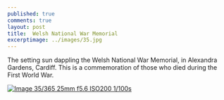 ```yaml
---
published: true
comments: true
layout: post
title:	Welsh National War Memorial
excerptimage: ../images/35.jpg
---
```


The setting sun dappling the Welsh National War Memorial, in Alexandra Gardens, Cardiff. This is a commemoration of those who died during the First World War. 


[![Image 35/365	25mm	f5.6	ISO200	1/100s](../images/35.jpg)](https://www.flickr.com/photos/tmadhavan/16451372095/)